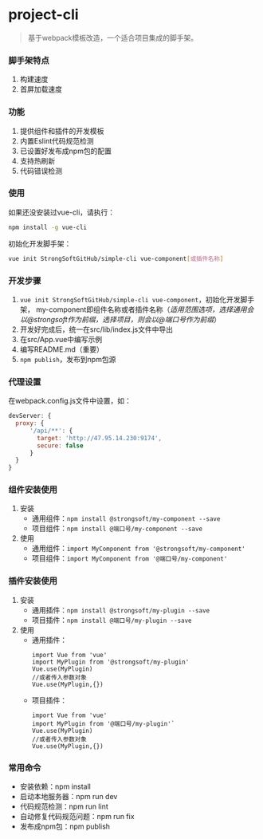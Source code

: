 # project-cli

> 基于webpack模板改造，一个适合项目集成的脚手架。

### 脚手架特点

1. 构建速度
2. 首屏加载速度

### 功能

1. 提供组件和插件的开发模板
2. 内置Eslint代码规范检测
3. 已设置好发布成npm包的配置
4. 支持热刷新
5. 代码错误检测

### 使用

如果还没安装过vue-cli，请执行：

``` bash
npm install -g vue-cli
```

初始化开发脚手架：
``` bash
vue init StrongSoftGitHub/simple-cli vue-component[或插件名称]
```

### 开发步骤

1. `vue init StrongSoftGitHub/simple-cli vue-component`，初始化开发脚手架， my-component即组件名称或者插件名称（*适用范围选项，选择通用会以@strongsoft作为前缀，选择项目，则会以@端口号作为前缀*）
2. 开发好完成后，统一在src/lib/index.js文件中导出
3. 在src/App.vue中编写示例
4. 编写README.md（重要）
3. `npm publish`，发布到npm包源

### 代理设置

在webpack.config.js文件中设置，如：
```js
devServer: {
  proxy: {
      '/api/**': {
        target: 'http://47.95.14.230:9174',
        secure: false
      }
  }
}
```

### 组件安装使用

1. 安装
   - 通用组件：`npm install @strongsoft/my-component --save`
   - 项目组件：`npm install @端口号/my-component --save`
2. 使用
   - 通用组件：`import MyComponent from '@strongsoft/my-component'`
   - 项目组件：`import MyComponent from '@端口号/my-component'`

### 插件安装使用

1. 安装
   - 通用插件：`npm install @strongsoft/my-plugin --save`
   - 项目插件：`npm install @端口号/my-plugin --save`
2. 使用
   - 通用插件：
     ```
     import Vue from 'vue'
     import MyPlugin from '@strongsoft/my-plugin'
     Vue.use(MyPlugin)
     //或者传入参数对象
     Vue.use(MyPlugin,{})
     ```
   - 项目插件：
     ```
     import Vue from 'vue'
     import MyPlugin from '@端口号/my-plugin'`
     Vue.use(MyPlugin)
     //或者传入参数对象
     Vue.use(MyPlugin,{})
     ```

### 常用命令

- 安装依赖：npm install
- 启动本地服务器：npm run dev
- 代码规范检测：npm run lint
- 自动修复代码规范问题：npm run fix
- 发布成npm包：npm publish